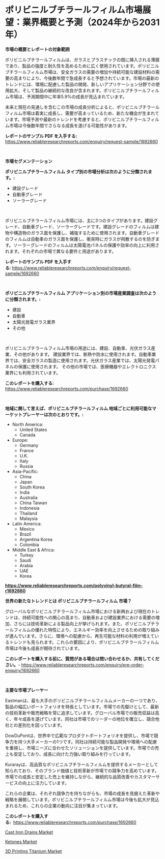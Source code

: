 <p><h1>ポリビニルブチラールフィルム市場展望：業界概要と予測（2024年から2031年）</h1></p><p><strong>市場の概要とレポートの対象範囲</strong></p>
<p><p>ポリビニルブチラールフィルムは、ガラスとプラスチックの間に挿入される薄膜であり、製品の強度と耐久性を高めるために広く使用されています。ポリビニルブチラールフィルム市場は、安全ガラスの需要の増加や持続可能な建設材料の需要の高まりにより、今後数年間で急成長すると予想されています。市場の最新のトレンドには、環境に配慮した製品の開発、新しいアプリケーション分野での使用拡大、そして製品の継続的な改良が含まれます。ポリビニルブチラールフィルム市場は、予測期間中に年率5.9%の成長が見込まれています。</p><p>未来と現在の見通しを含むこの市場の成長分析によると、ポリビニルブチラールフィルム市場は着実に成長し、需要が高まっているため、新たな機会が生まれています。市場予測や最新のトレンドを考慮すると、ポリビニルブチラールフィルム市場は今後数年間でさらなる成長を遂げる可能性があります。</p></p>
<p><strong>レポートのサンプル PDF を入手する:</strong> <a href="https://www.reliableresearchreports.com/enquiry/request-sample/1692660">https://www.reliableresearchreports.com/enquiry/request-sample/1692660</a></p>
<p>&nbsp;</p>
<p><strong>市場セグメンテーション</strong></p>
<p><strong>ポリビニルブチラールフィルム タイプ別の市場分析は次のように分類されます。:</strong></p>
<p><ul><li>建設グレード</li><li>自動車グレード</li><li>ソーラーグレード</li></ul></p>
<p>&nbsp;</p>
<p><p>ポリビニルブチラールフィルム市場には、主に3つのタイプがあります。建設グレード、自動車グレード、ソーラーグレードです。建設グレードのフィルムは建物や構造物のガラス面を保護し、補強するために使用されます。自動車グレードのフィルムは自動車のガラス面を保護し、衝突時にガラスが飛散するのを防ぎます。ソーラーグレードのフィルムは太陽電池パネルの保護や効率の向上に利用されます。それぞれの市場で異なる要件と用途があります。</p></p>
<p><strong>レポートのサンプル PDF を入手する:</strong>&nbsp;<a href="https://www.reliableresearchreports.com/enquiry/request-sample/1692660">https://www.reliableresearchreports.com/enquiry/request-sample/1692660</a></p>
<p>&nbsp;</p>
<p><strong> ポリビニルブチラールフィルム アプリケーション別の市場産業調査は次のように分類されます。:</strong></p>
<p><ul><li>建設</li><li>自動車</li><li>太陽光発電ガラス業界</li><li>その他</li></ul></p>
<p>&nbsp;</p>
<p><p>ポリビニルブチラールフィルム市場の用途には、建設、自動車、光伏ガラス産業、その他があります。 建設業界では、断熱や防水に使用されます。自動車業界では、安全ガラスの製造に使用されます。光伏ガラス産業では、太陽光発電パネルの保護に使用されます。 その他の市場では、医療機器やエレクトロニクス業界にも利用されています。</p></p>
<p><strong>このレポートを購入する:</strong>&nbsp; <a href="https://www.reliableresearchreports.com/purchase/1692660">https://www.reliableresearchreports.com/purchase/1692660</a></p>
<p>&nbsp;</p>
<p><strong>地域に関して言えば、ポリビニルブチラールフィルム 地域ごとに利用可能なマーケットプレーヤーは次のとおりです。:</strong></p>
<p><ul>
    <li>
        North America:
        <ul>
            <li>United States</li>
            <li>Canada</li>
        </ul>
    </li>
    <li>
        Europe:
        <ul>
            <li>Germany</li>
            <li>France</li>
            <li>U.K.</li>
            <li>Italy</li>
            <li>Russia</li>
        </ul>
    </li>
    <li>
        Asia-Pacific:
        <ul>
            <li>China</li>
            <li>Japan</li>
            <li>South Korea</li>
            <li>India</li>
            <li>Australia</li>
            <li>China Taiwan</li>
            <li>Indonesia</li>
            <li>Thailand</li>
            <li>Malaysia</li>
        </ul>
    </li>
    <li>
        Latin America:
        <ul>
            <li>Mexico</li>
            <li>Brazil</li>
            <li>Argentina Korea</li>
            <li>Colombia</li>
        </ul>
    </li>
    <li>
        Middle East & Africa:
        <ul>
            <li>Turkey</li>
            <li>Saudi</li>
            <li>Arabia</li>
            <li>UAE</li>
            <li>Korea</li>
        </ul>
    </li>
    </ul></p>
<p><strong><a href="https://www.reliableresearchreports.com/polyvinyl-butyral-film-r1692660">https://www.reliableresearchreports.com/polyvinyl-butyral-film-r1692660</a></strong>&nbsp;</p>
<p><strong>世界の新たなトレンドとは ポリビニルブチラールフィルム 市場？</strong></p>
<p><p>グローバルなポリビニルブチラールフィルム市場における新興および現在のトレンドは、持続可能性への関心の高まり、自動車および建設業界における需要の増加、さらには技術革新による製品向上が挙げられます。また、ポリビニルブチラールフィルムの優れた特性により、エネルギー効率を向上させるための取り組みが進んでいます。さらに、環境への配慮から、再生可能な材料の利用が増えているトレンドも見られます。これらの要因により、ポリビニルブチラールフィルム市場は今後も成長が期待されています。</p></p>
<p><strong>このレポートを購入する前に、質問がある場合は問い合わせるか、共有してください。</strong>- <a href="https://www.reliableresearchreports.com/enquiry/pre-order-enquiry/1692660">https://www.reliableresearchreports.com/enquiry/pre-order-enquiry/1692660</a></p>
<p>&nbsp;</p>
<p><strong>主要な市場プレーヤー</strong></p>
<p><p>Eastmanは、最も大手のポリビニルブチラールフィルムメーカーの一つであり、製品の幅広いポートフォリオを特長としています。市場での先駆けとして、最新の技術革新や販売戦略を常に追求しています。グローバル市場での販売収益は高く、年々成長を遂げています。同社は市場でのリーダーの地位を確立し、競合他社との差別化を図っています。</p><p>DowDuPontは、世界中で広範なプロダクトポートフォリオを提供し、市場で競争力を持つ大手メーカーの1つです。同社は持続可能な製品開発や環境への配慮を重視し、市場ニーズに合わせたソリューションを提供しています。市場での売上も安定しており、成長に向けた力強い取り組みを行っています。</p><p>Kurarayは、高品質なポリビニルブチラールフィルムを提供するメーカーとして知られており、そのブランド価値と技術革新が市場での競争力を高めています。市場での成長と安定した売上を維持しながら、継続的な品質改善やカスタマーサービスの向上に注力しています。</p><p>これらの企業は、それぞれ競争力を持ちながらも、市場の成長を見据えた革新や戦略を展開しています。ポリビニルブチラールフィルム市場は今後も拡大が見込まれるため、これらの企業の動向に注目が集まっています。</p></p>
<p><strong>このレポートを購入する:</strong>&nbsp;&nbsp;<a href="https://www.reliableresearchreports.com/purchase/1692660">https://www.reliableresearchreports.com/purchase/1692660</a></p>
<p><p><a href="https://www.linkedin.com/pulse/cast-iron-drains-market-offer-valuable-insights-size-share-trends-kjklf?trackingId=fKoeOMmUqzVXgDMMRcp3ew%3D%3D">Cast Iron Drains Market</a></p><p><a href="https://www.linkedin.com/pulse/ketones-market-size-share-amp-trends-analysis-report-application-cesyf?trackingId=NZR5LWsTeR0yi3h6Gq7APQ%3D%3D">Ketones Market</a></p><p><a href="https://www.linkedin.com/pulse/3d-printing-titanium-market-furnish-information-size-share-dynamics-7fewf?trackingId=vurdLv5sotzGjaWi8nPYZQ%3D%3D">3D Printing Titanium Market</a></p></p>